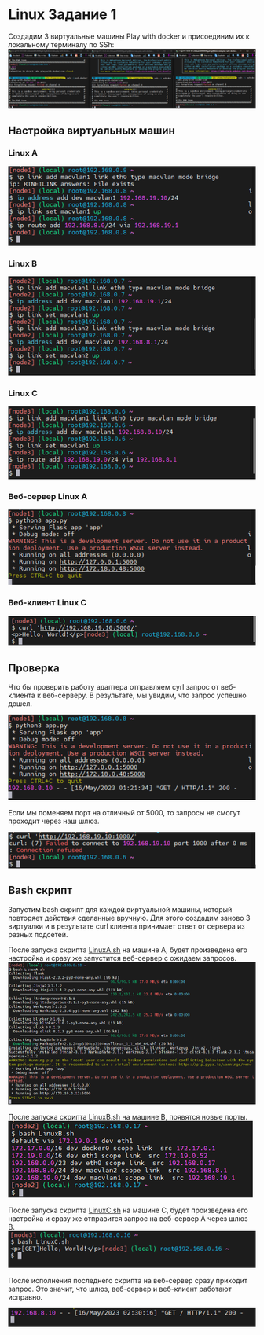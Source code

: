 # Linux Задание 1
Cоздадим 3 виртуальные машины Play with docker и присоединим их к локальному терминалу по SSh:
![info](img.png)

## Настройка виртуальных машин
### Linux A
![info](img_1.png)
### Linux B
![info](img_2.png)
### Linux C
![info](img_3.png)
### Веб-сервер Linux A 
![info](img_4.png)
### Веб-клиент Linux С 
![info](img_5.png)
## Проверка 
Что бы проверить работу адаптера отправляем cyrl запрос от веб-клиента к веб-серверу. В результате, мы увидим, что запрос успешно дошел.

![info](img_6.png)

Если мы поменяем порт на отличный от 5000, то запросы не смогут проходит через наш шлюз.

![info](img_7.png)

## Bash скрипт
Запустим bash скрипт для каждой виртуальной машины, который повторяет действия сделанные вручную. Для этого создадим заново 3 виртуалки и в результате сurl клиента принимает ответ от сервера из разных подсетей.

После запуска скрипта [LinuxA.sh](configs/LinuxA.sh) на машине А, будет произведена его настройка и сразу же запустится веб-сервер с ожидаем запросов.
![info](img_8.png)

После запуска скрипта [LinuxB.sh](configs/LinuxB.sh) на машине В, появятся новые порты.
![info](img_9.png)

После запуска скрипта [LinuxC.sh](configs/LinuxC.sh) на машине С, будет произведена его настройка и сразу же отправится запрос на веб-сервер А через шлюз В.
![info](img_10.png)

После исполнения последнего скрипта на веб-сервер сразу приходит запрос. Это значит, что шлюз, веб-сервер и веб-клиент работают исправно.

![info](img_11.png)



